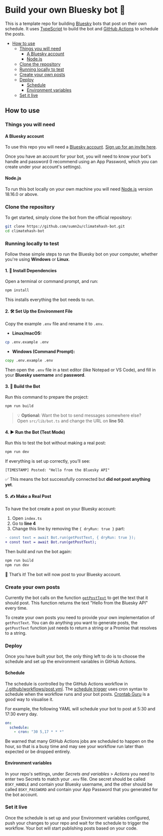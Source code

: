 
# Build your own Bluesky bot 🦋

This is a template repo for building [Bluesky](https://bsky.app/) bots that post on their own schedule. It uses [TypeScript](https://www.typescriptlang.org/) to build the bot and [GitHub Actions](https://docs.github.com/en/actions) to schedule the posts.

* [How to use](#how-to-use)
  * [Things you will need](#things-you-will-need)
    * [A Bluesky account](#a-bluesky-account)
    * [Node.js](#nodejs)
  * [Clone the repository](#clone-the-repository)
  * [Running locally to test](#running-locally-to-test)
  * [Create your own posts](#create-your-own-posts)
  * [Deploy](#deploy)
    * [Schedule](#schedule)
    * [Environment variables](#environment-variables)
  * [Set it live](#set-it-live)


## How to use

### Things you will need

#### A Bluesky account

To use this repo you will need a [Bluesky account](https://bsky.app/). [Sign up for an invite here](https://bsky.app/).

Once you have an account for your bot, you will need to know your bot's handle and password (I recommend using an App Password, which you can create under your account's settings).

#### Node.js

To run this bot locally on your own machine you will need [Node.js](https://nodejs.org/en) version 18.16.0 or above.

### Clone the repository

To get started, simply clone the bot from the official repository:

```sh
git clone https://github.com/sumn2u/climatehash-bot.git
cd climatehash-bot
```

### Running locally to test

Follow these simple steps to run the Bluesky bot on your computer, whether you're using **Windows** or **Linux**.

#### 1. 🚀 Install Dependencies

Open a terminal or command prompt, and run:

```sh
npm install
```

This installs everything the bot needs to run.

#### 2. 🛠️ Set Up the Environment File

Copy the example `.env` file and rename it to `.env`.

- **Linux/macOS:**

```sh
cp .env.example .env
```

- **Windows (Command Prompt):**

```cmd
copy .env.example .env
```

Then open the `.env` file in a text editor (like Notepad or VS Code), and fill in your **Bluesky username** and **password**.

#### 3. 🧱 Build the Bot

Run this command to prepare the project:

```sh
npm run build
```

> 💡 **Optional:** Want the bot to send messages somewhere else?  
> Open `src/lib/bot.ts` and change the URL on **line 50**.

#### 4. ▶️ Run the Bot (Test Mode)

Run this to test the bot without making a real post:

```sh
npm run dev
```

If everything is set up correctly, you’ll see:

```
[TIMESTAMP] Posted: "Hello from the Bluesky API"
```

✅ This means the bot successfully connected but **did not post anything yet**.

#### 5. ✍️ Make a Real Post

To have the bot create a post on your Bluesky account:

1. Open `index.ts`
2. Go to **line 4**
3. Change this line by removing the `{ dryRun: true }` part:

```diff
- const text = await Bot.run(getPostText, { dryRun: true });
+ const text = await Bot.run(getPostText);
```

Then build and run the bot again:

```sh
npm run build
npm run dev
```

🎉 That’s it! The bot will now post to your Bluesky account.

### Create your own posts

Currently the bot calls on the function [`getPostText`](./src/lib/getPostText.ts) to get the text that it should post. This function returns the text "Hello from the Bluesky API" every time.

To create your own posts you need to provide your own implementation of `getPostText`. You can do anything you want to generate posts, the `getPostText` function just needs to return a string or a Promise that resolves to a string.

### Deploy

Once you have built your bot, the only thing left to do is to choose the schedule and set up the environment variables in GitHub Actions.

#### Schedule

The schedule is controlled by the GitHub Actions workflow in [./.github/workflows/post.yml](./.github/workflows/post.yml). The [schedule trigger](https://docs.github.com/en/actions/using-workflows/events-that-trigger-workflows#schedule) uses cron syntax to schedule when the workflow runs and your bot posts. [Crontab Guru](https://crontab.guru/) is a good way to visualise it.

For example, the following YAML will schedule your bot to post at 5:30 and 17:30 every day.

```yml
on:
  schedule:
    - cron: "30 5,17 * * *"
```

Be warned that many GitHub Actions jobs are scheduled to happen on the hour, so that is a busy time and may see your workflow run later than expected or be dropped entirely.

#### Environment variables

In your repo's settings, under *Secrets and variables* > *Actions* you need to enter two Secrets to match your `.env` file. One secret should be called `BSKY_HANDLE` and contain your Bluesky username, and the other should be called `BSKY_PASSWORD` and contain your App Password that you generated for the bot account.

### Set it live

Once the schedule is set up and your Environment variables configured, push your changes to your repo and wait for the schedule to trigger the workflow. Your bot will start publishing posts based on your code.
